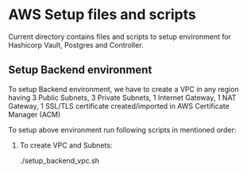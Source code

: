 
# AWS Setup files and scripts

Current directory contains files and scripts to setup environment for Hashicorp Vault, Postgres and Controller.

## Setup Backend environment

To setup Backend environment, we have to create a VPC in any region having 3 Public Subnets, 3 Private Subnets, 1 Internet Gateway, 1 NAT Gateway, 1 SSL/TLS certificate created/imported in AWS Certificate Manager (ACM)

To setup above environment run following scripts in mentioned order:

1) To create VPC and Subnets:

    ./setup_backend_vpc.sh